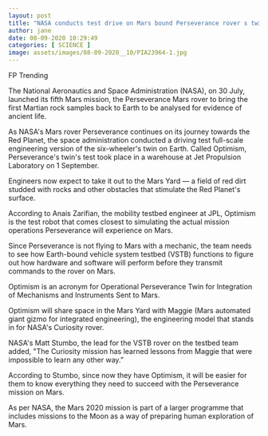 ```yaml
---
layout: post
title: "NASA conducts test drive on Mars bound Perseverance rover s twin Optimism on Earth Technology News Firstpost"
author: jane 
date: 08-09-2020 10:29:49 
categories: [ SCIENCE ] 
image: assets/images/08-09-2020__10/PIA23964-1.jpg
---
```

FP Trending

The National Aeronautics and Space Administration (NASA), on 30 July, launched its fifth Mars mission, the Perseverance Mars rover to bring the first Martian rock samples back to Earth to be analysed for evidence of ancient life.

As NASA's Mars rover Perseverance continues on its journey towards the Red Planet, the space administration conducted a driving test full-scale engineering version of the six-wheeler's twin on Earth. Called Optimism, Perseverance's twin's test took place in a warehouse at Jet Propulsion Laboratory on 1 September.

Engineers now expect to take it out to the Mars Yard — a field of red dirt studded with rocks and other obstacles that stimulate the Red Planet's surface.

According to Anais Zarifian, the mobility testbed engineer at JPL, Optimism is the test robot that comes closest to simulating the actual mission operations Perseverance will experience on Mars.

Since Perseverance is not flying to Mars with a mechanic, the team needs to see how Earth-bound vehicle system testbed (VSTB) functions to figure out how hardware and software will perform before they transmit commands to the rover on Mars.

Optimism is an acronym for Operational Perseverance Twin for Integration of Mechanisms and Instruments Sent to Mars.

Optimism will share space in the Mars Yard with Maggie (Mars automated giant gizmo for integrated engineering), the engineering model that stands in for NASA's Curiosity rover.

NASA's Matt Stumbo, the lead for the VSTB rover on the testbed team added, "The Curiosity mission has learned lessons from Maggie that were impossible to learn any other way.”

According to Stumbo, since now they have Optimism, it will be easier for them to know everything they need to succeed with the Perseverance mission on Mars.

As per NASA, the Mars 2020 mission is part of a larger programme that includes missions to the Moon as a way of preparing human exploration of Mars.